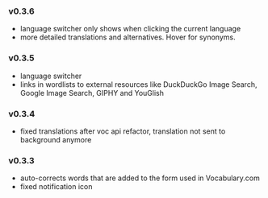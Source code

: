 ### v0.3.6
* language switcher only shows when clicking the current language
* more detailed translations and alternatives. Hover for synonyms.

### v0.3.5
* language switcher
* links in wordlists to external resources like DuckDuckGo Image Search, Google Image Search, GIPHY and YouGlish

### v0.3.4
* fixed translations after voc api refactor, translation not sent to background anymore

### v0.3.3
* auto-corrects words that are added to the form used in Vocabulary.com
* fixed notification icon